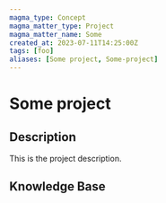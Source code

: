```yaml
---
magma_type: Concept
magma_matter_type: Project
magma_matter_name: Some
created_at: 2023-07-11T14:25:00Z
tags: [foo]
aliases: [Some project, Some-project]
---
```

# Some project

## Description

This is the project description.

## Knowledge Base
